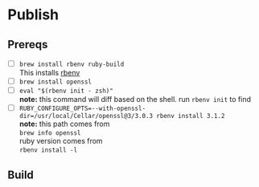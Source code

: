 # Publish
## Prereqs
- [ ] `brew install rbenv ruby-build`   
     This installs [rbenv](https://github.com/rbenv/rbenv)
- [ ] `brew install openssl`     
- [ ] `eval "$(rbenv init - zsh)"`  
    **note:** this command will diff based on the shell. run `rbenv init` to find
 - [ ] `RUBY_CONFIGURE_OPTS=--with-openssl-dir=/usr/local/Cellar/openssl@3/3.0.3 rbenv install 3.1.2`  
    **note:** this path comes from  
    `brew info openssl`  
    ruby version comes from  
    `rbenv install -l`    
## Build 



